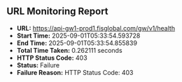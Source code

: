 ## URL Monitoring Report

- **URL:** https://api-gw1-prod1.fisglobal.com/gw/v1/health
- **Start Time:** 2025-09-01T05:33:54.593728
- **End Time:** 2025-09-01T05:33:54.855839
- **Total Time Taken:** 0.262111 seconds
- **HTTP Status Code:** 403
- **Status:** Failure
- **Failure Reason:** HTTP Status Code: 403
